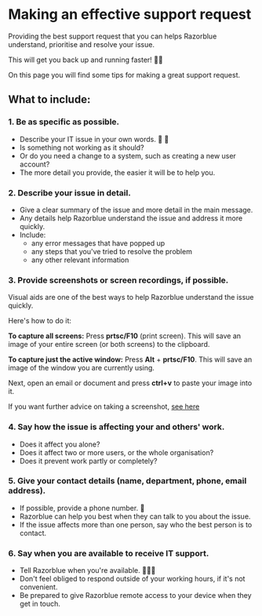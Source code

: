 # Making an effective support request

Providing the best support request that you can helps Razorblue understand, prioritise and resolve your issue.

This will get you back up and running faster! 🏃‍♂️

On this page you will find some tips for making a great support request.

## What to include:

### 1. Be as specific as possible.
- Describe your IT issue in your own words. 🤔 💭
- Is something not working as it should?
- Or do you need a change to a system, such as creating a new user account?
- The more detail you provide, the easier it will be to help you.

### 2. Describe your issue in detail.
- Give a clear summary of the issue and more detail in the main message.
- Any details help Razorblue understand the issue and address it more quickly.
- Include:
	- any error messages that have popped up
	- any steps that you've tried to resolve the problem
	- any other relevant information

### 3. Provide screenshots or screen recordings, if possible.
Visual aids are one of the best ways to help Razorblue understand the issue quickly.

Here's how to do it:

**To capture all screens:**
Press **prtsc/F10** (print screen). This will save an image of your entire screen (or both screens) to the clipboard.

**To capture just the active window:**
Press **Alt** + **prtsc/F10**. This will save an image of the window you are currently using.

Next, open an email or document and press **ctrl+v** to paste your image into it.

If you want further advice on taking a screenshot, [see here](https://surfacetip.com/screenshot-on-surface-laptop-2/)

### 4. Say how the issue is affecting your and others' work.
- Does it affect you alone?
- Does it affect two or more users, or the whole organisation?
- Does it prevent work partly or completely?

### 5. Give your contact details (name, department, phone, email address).
- If possible, provide a phone number. 📲
- Razorblue can help you best when they can talk to you about the issue.
- If the issue affects more than one person, say who the best person is to contact.

### 6. Say when you are available to receive IT support.
- Tell Razorblue when you're available. 💁🏾‍♂️
- Don't feel obliged to respond outside of your working hours, if it's not convenient.
- Be prepared to give Razorblue remote access to your device when they get in touch.